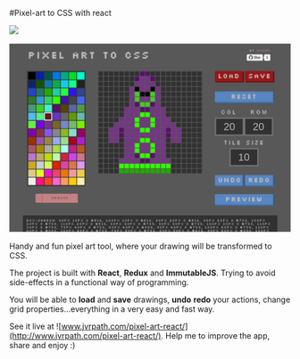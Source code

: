 #Pixel-art to CSS with react

<a target='_blank' href='http://www.recurse.com' title='Made at the Recurse Center'><img src='https://cloud.githubusercontent.com/assets/2883345/11325206/336ea5f4-9150-11e5-9e90-d86ad31993d8.png' height='20px'/></a>

![pixel-art-react](screenshots/screenshot1.png)

Handy and fun pixel art tool, where your drawing will be transformed to CSS.

The project is built with **React**, **Redux** and **ImmutableJS**. Trying to avoid side-effects in a functional way of programming.

You will be able to **load** and **save** drawings, **undo** **redo** your actions, change grid properties...everything in a very easy and fast way.  

See it live at ![www.jvrpath.com/pixel-art-react/](http://www.jvrpath.com/pixel-art-react/). Help me to improve the app, share and enjoy :)
